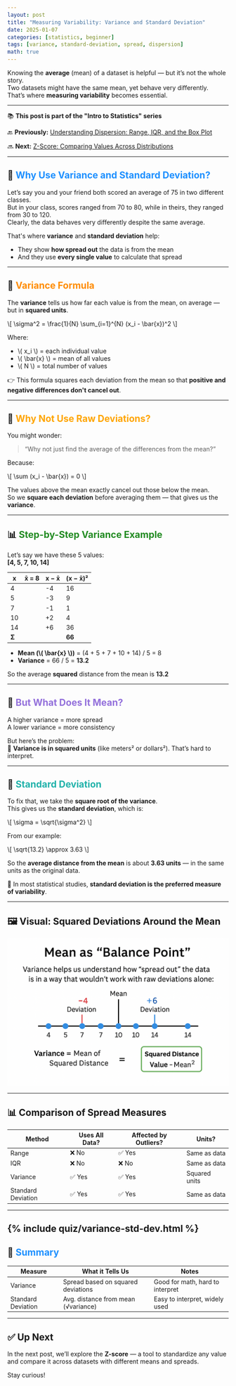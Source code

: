 ```yaml
---
layout: post
title: "Measuring Variability: Variance and Standard Deviation"
date: 2025-01-07
categories: [statistics, beginner]
tags: [variance, standard-deviation, spread, dispersion]
math: true
---
```


Knowing the **average** (mean) of a dataset is helpful — but it’s not the whole story.  
Two datasets might have the same mean, yet behave very differently.  
That’s where **measuring variability** becomes essential.

---

<div class="series-nav">
  <p>📚 <strong>This post is part of the "Intro to Statistics" series</strong></p>
  <p>🔙 <strong>Previously:</strong> <a href="/posts/dispersion-range-iqr-boxplot/">Understanding Dispersion: Range, IQR, and the Box Plot</a></p>
  <p>🔜 <strong>Next:</strong> <a href="/posts/z-score-standardization/">Z-Score: Comparing Values Across Distributions</a></p>
</div>

---

## 🎯 <span style="color:#1E90FF;">Why Use Variance and Standard Deviation?</span>

Let’s say you and your friend both scored an average of 75 in two different classes.  
But in your class, scores ranged from 70 to 80, while in theirs, they ranged from 30 to 120.  
Clearly, the data behaves very differently despite the same average.

That's where **variance** and **standard deviation** help:
- They show **how spread out** the data is from the mean
- And they use **every single value** to calculate that spread

---

## 📐 <span style="color:#FF8C00;">Variance Formula</span>

The **variance** tells us how far each value is from the mean, on average — but in **squared units**.

\\[
\sigma^2 = \frac{1}{N} \sum_{i=1}^{N} (x_i - \bar{x})^2
\\]

Where:

- \\( x_i \\) = each individual value  
- \\( \bar{x} \\) = mean of all values  
- \\( N \\) = total number of values

👉 This formula squares each deviation from the mean so that **positive and negative differences don't cancel out**.

---

## 🧮 <span style="color:#FFA500;">Why Not Use Raw Deviations?</span>

You might wonder:  
> “Why not just find the average of the differences from the mean?”

Because:

\\[
\sum (x_i - \bar{x}) = 0
\\]

The values above the mean exactly cancel out those below the mean.  
So we **square each deviation** before averaging them — that gives us the **variance**.

---

## 📊 <span style="color:#228B22;">Step-by-Step Variance Example</span>

Let’s say we have these 5 values:  
**[4, 5, 7, 10, 14]**

| x  | x̄ = 8 | x − x̄ | (x − x̄)² |
|----|--------|--------|-----------|
| 4  |        | -4     | 16        |
| 5  |        | -3     | 9         |
| 7  |        | -1     | 1         |
| 10 |        | +2     | 4         |
| 14 |        | +6     | 36        |
| **Σ** |        |        | **66**       |

- **Mean (\\( \bar{x} \\))** = (4 + 5 + 7 + 10 + 14) / 5 = 8  
- **Variance** = 66 / 5 = **13.2**

So the average **squared** distance from the mean is **13.2**

---

## 🧠 <span style="color:#9370DB;">But What Does It Mean?</span>

A higher variance = more spread  
A lower variance = more consistency  

But here’s the problem:  
🛑 **Variance is in squared units** (like meters² or dollars²). That’s hard to interpret.

---

## 📏 <span style="color:#20B2AA;">Standard Deviation</span>

To fix that, we take the **square root of the variance**.  
This gives us the **standard deviation**, which is:

\\[
\sigma = \sqrt{\sigma^2}
\\]

From our example:

\\[
\sqrt{13.2} \approx 3.63
\\]

So the **average distance from the mean** is about **3.63 units** — in the same units as the original data.

📌 In most statistical studies, **standard deviation is the preferred measure of variability**.

---

## 🖼️ Visual: Squared Deviations Around the Mean

![Variance – Mean as Balance Point](/assets/images/MeanAsBalancePoint.png)

---

## 📊 Comparison of Spread Measures

| Method               | Uses All Data? | Affected by Outliers? | Units?          |
|----------------------|----------------|------------------------|-----------------|
| Range                | ❌ No           | ✅ Yes                 | Same as data    |
| IQR                  | ❌ No           | ❌ No                  | Same as data    |
| Variance             | ✅ Yes          | ✅ Yes                 | Squared units   |
| Standard Deviation   | ✅ Yes          | ✅ Yes                 | Same as data    |

---
{% include quiz/variance-std-dev.html %}
---
## 🔁 <span style="color:#1E90FF;">Summary</span>

| Measure             | What it Tells Us                     | Notes                            |
|---------------------|--------------------------------------|----------------------------------|
| Variance            | Spread based on squared deviations   | Good for math, hard to interpret |
| Standard Deviation  | Avg. distance from mean (√variance)  | Easy to interpret, widely used   |

---

## ✅ Up Next

In the next post, we’ll explore the **Z-score** — a tool to standardize any value and compare it across datasets with different means and spreads.

Stay curious!
